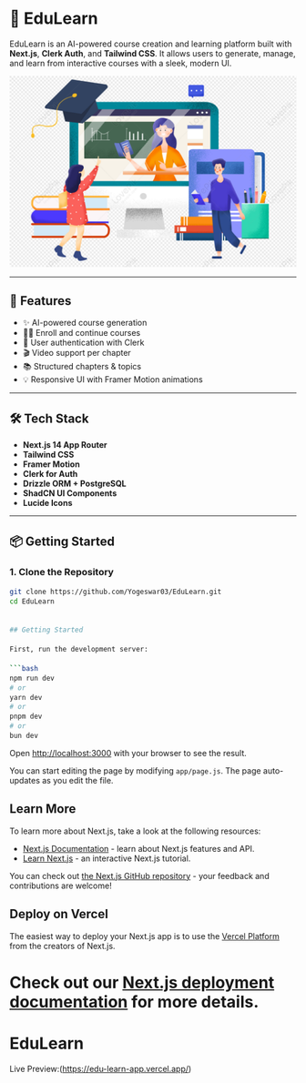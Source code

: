 # 📘 EduLearn

EduLearn is an AI-powered course creation and learning platform built with **Next.js**, **Clerk Auth**, and **Tailwind CSS**. It allows users to generate, manage, and learn from interactive courses with a sleek, modern UI.

![EduLearn Banner](public/image1.png)

---

## 🚀 Features

- ✨ AI-powered course generation
- 🧑‍🎓 Enroll and continue courses
- 👤 User authentication with Clerk
- 🎬 Video support per chapter
- 📚 Structured chapters & topics
- 💡 Responsive UI with Framer Motion animations

---

## 🛠️ Tech Stack

- **Next.js 14 App Router**
- **Tailwind CSS**
- **Framer Motion**
- **Clerk for Auth**
- **Drizzle ORM + PostgreSQL**
- **ShadCN UI Components**
- **Lucide Icons**

---

## 📦 Getting Started

### 1. Clone the Repository

```bash
git clone https://github.com/Yogeswar03/EduLearn.git
cd EduLearn


## Getting Started

First, run the development server:

```bash
npm run dev
# or
yarn dev
# or
pnpm dev
# or
bun dev
```

Open [http://localhost:3000](http://localhost:3000) with your browser to see the result.

You can start editing the page by modifying `app/page.js`. The page auto-updates as you edit the file.

## Learn More

To learn more about Next.js, take a look at the following resources:

- [Next.js Documentation](https://nextjs.org/docs) - learn about Next.js features and API.
- [Learn Next.js](https://nextjs.org/learn) - an interactive Next.js tutorial.

You can check out [the Next.js GitHub repository](https://github.com/vercel/next.js) - your feedback and contributions are welcome!

## Deploy on Vercel

The easiest way to deploy your Next.js app is to use the [Vercel Platform](https://vercel.com/new?utm_medium=default-template&filter=next.js&utm_source=create-next-app&utm_campaign=create-next-app-readme) from the creators of Next.js.

Check out our [Next.js deployment documentation](https://nextjs.org/docs/app/building-your-application/deploying) for more details.
=======
# EduLearn
Live Preview:(https://edu-learn-app.vercel.app/)
